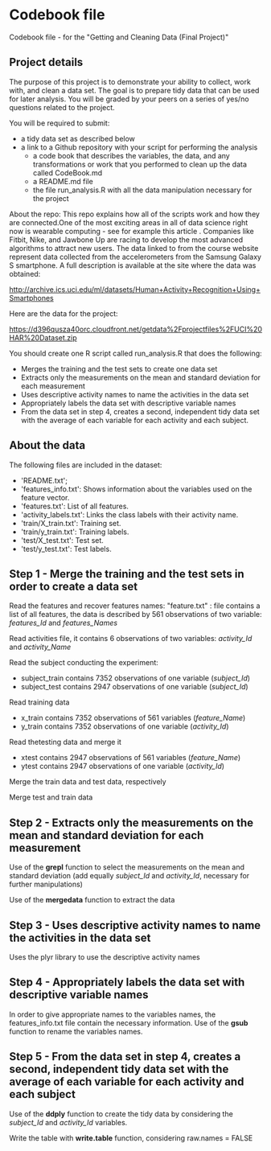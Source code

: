 # Codebook file

Codebook file - for the "Getting and Cleaning Data (Final Project)"

## Project details

The purpose of this project is to demonstrate your ability to collect, work with, and clean a data set. The goal is to prepare tidy data that can be used for later analysis. You will be graded by your peers on a series of yes/no questions related to the project. 

You will be required to submit: 
* a tidy data set as described below
* a link to a Github repository with your script for performing the analysis
  * a code book that describes the variables, the data, and any transformations or work that you performed to clean up the data called CodeBook.md
  * a README.md file 
  * the file run_analysis.R with all the data manipulation necessary for the project

About the repo: This repo explains how all of the scripts work and how they are connected.One of the most exciting areas in all of data science right now is wearable computing - see for example this article . Companies like Fitbit, Nike, and Jawbone Up are racing to develop the most advanced algorithms to attract new users. The data linked to from the course website represent data collected from the accelerometers from the Samsung Galaxy S smartphone. A full description is available at the site where the data was obtained:

http://archive.ics.uci.edu/ml/datasets/Human+Activity+Recognition+Using+Smartphones

Here are the data for the project:

https://d396qusza40orc.cloudfront.net/getdata%2Fprojectfiles%2FUCI%20HAR%20Dataset.zip

You should create one R script called run_analysis.R that does the following: 
* Merges the training and the test sets to create one data set
* Extracts only the measurements on the mean and standard deviation for each measurement
* Uses descriptive activity names to name the activities in the data set
* Appropriately labels the data set with descriptive variable names
* From the data set in step 4, creates a second, independent tidy data set with the average of each variable for each activity and each subject.

## About the data

The following files are included in the dataset:
* 'README.txt';
* 'features_info.txt': Shows information about the variables used on the feature vector.
* 'features.txt': List of all features.
* 'activity_labels.txt': Links the class labels with their activity name.
* 'train/X_train.txt': Training set.
* 'train/y_train.txt': Training labels.
* 'test/X_test.txt': Test set.
* 'test/y_test.txt': Test labels.

## Step 1 - Merge the training and the test sets in order to create a data set

Read the features and recover features names: "feature.txt" : file contains a list of all features, the data is described by 561 observations of two variable: *features_Id* and *features_Names*

Read activities file, it contains 6 observations of two variables: *activity_Id* and *activity_Name*

Read the subject conducting the experiment:
* subject_train contains 7352 observations of one variable (*subject_Id*)
* subject_test contains 2947 observations of one variable (*subject_Id*)

Read training data
* x_train contains 7352 observations of 561 variables (*feature_Name*)
* y_train contains 7352 observations of one variable (*activity_Id*)

Read thetesting data and merge it
* xtest contains 2947 observations of 561 variables (*feature_Name*)
* ytest contains 2947 observations of one variable (*activity_Id*)

Merge the train data and test data, respectively

Merge test and train data

## Step 2 - Extracts only the measurements on the mean and standard deviation for each measurement

Use of the **grepl** function to select the measurements on the mean and standard deviation (add equally *subject_Id* and *activity_Id*, necessary for further manipulations)

Use of the **mergedata** function to extract the data

## Step 3 - Uses descriptive activity names to name the activities in the data set

Uses the plyr library to use the descriptive activity names 

## Step 4 - Appropriately labels the data set with descriptive variable names

In order to give appropriate names to the variables names, the features_info.txt file
contain the necessary information. Use of the **gsub** function to rename the variables names.

## Step 5 - From the data set in step 4, creates a second, independent tidy data set with the average of each variable for each activity and each subject

Use of the **ddply** function to create the tidy data by considering the *subject_Id* and *activity_Id* variables.

Write the table with **write.table** function, considering raw.names = FALSE

